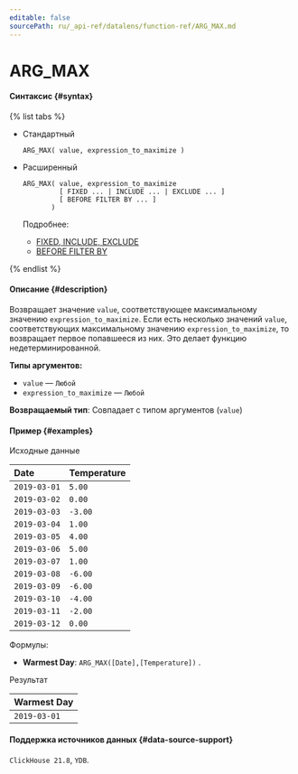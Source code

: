 ```yaml
---
editable: false
sourcePath: ru/_api-ref/datalens/function-ref/ARG_MAX.md
---
```


# ARG_MAX



#### Синтаксис {#syntax}

{% list tabs %}

- Стандартный

  ```
  ARG_MAX( value, expression_to_maximize )
  ```

- Расширенный

  ```
  ARG_MAX( value, expression_to_maximize
           [ FIXED ... | INCLUDE ... | EXCLUDE ... ]
           [ BEFORE FILTER BY ... ]
         )
  ```

  Подробнее:
  - [FIXED, INCLUDE, EXCLUDE](aggregation-functions.md#syntax-lod)
  - [BEFORE FILTER BY](aggregation-functions.md#syntax-before-filter-by)

{% endlist %}

#### Описание {#description}
Возвращает значение `value`, соответствующее максимальному значению `expression_to_maximize`. Если есть несколько значений `value`, соответствующих максимальному значению `expression_to_maximize`, то возвращает первое попавшееся из них. Это делает функцию недетерминированной.

**Типы аргументов:**
- `value` — `Любой`
- `expression_to_maximize` — `Любой`


**Возвращаемый тип**: Совпадает с типом аргументов (`value`)

#### Пример {#examples}




Исходные данные

| **Date**     | **Temperature**   |
|:-------------|:------------------|
| `2019-03-01` | `5.00`            |
| `2019-03-02` | `0.00`            |
| `2019-03-03` | `-3.00`           |
| `2019-03-04` | `1.00`            |
| `2019-03-05` | `4.00`            |
| `2019-03-06` | `5.00`            |
| `2019-03-07` | `1.00`            |
| `2019-03-08` | `-6.00`           |
| `2019-03-09` | `-6.00`           |
| `2019-03-10` | `-4.00`           |
| `2019-03-11` | `-2.00`           |
| `2019-03-12` | `0.00`            |

Формулы:

- **Warmest Day**: `ARG_MAX([Date],[Temperature])` .


Результат

| **Warmest Day**   |
|:------------------|
| `2019-03-01`      |




#### Поддержка источников данных {#data-source-support}

`ClickHouse 21.8`, `YDB`.
